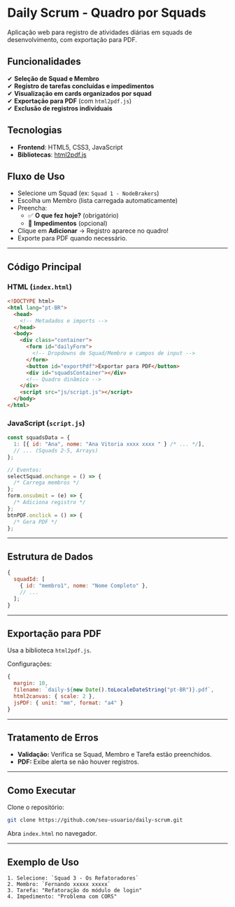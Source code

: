 # Daily Scrum - Quadro por Squads

Aplicação web para registro de atividades diárias em squads de desenvolvimento, com exportação para PDF.

## Funcionalidades

✔ **Seleção de Squad e Membro**  
✔ **Registro de tarefas concluídas e impedimentos**  
✔ **Visualização em cards organizados por squad**  
✔ **Exportação para PDF** (com `html2pdf.js`)  
✔ **Exclusão de registros individuais**

## Tecnologias

- **Frontend**: HTML5, CSS3, JavaScript
- **Bibliotecas**: [html2pdf.js](https://github.com/eKoopmans/html2pdf.js)

## Fluxo de Uso

- Selecione um Squad (ex: `Squad 1 - NodeBrakers`)
- Escolha um Membro (lista carregada automaticamente)
- Preencha:
  - ✅ **O que fez hoje?** (obrigatório)
  - 🚧 **Impedimentos** (opcional)
- Clique em **Adicionar** → Registro aparece no quadro!
- Exporte para PDF quando necessário.

---

## Código Principal

### HTML (`index.html`)

```html
<!DOCTYPE html>
<html lang="pt-BR">
  <head>
    <!-- Metadados e imports -->
  </head>
  <body>
    <div class="container">
      <form id="dailyForm">
        <!-- Dropdowns de Squad/Membro e campos de input -->
      </form>
      <button id="exportPdf">Exportar para PDF</button>
      <div id="squadsContainer"></div>
      <!-- Quadro dinâmico -->
    </div>
    <script src="js/script.js"></script>
  </body>
</html>
```

### JavaScript (`script.js`)

```javascript
const squadsData = {
  1: [{ id: "Ana", nome: "Ana Vitoria xxxx xxxx " } /* ... */],
  // ... (Squads 2-5, Arrays)
};

// Eventos:
selectSquad.onchange = () => {
  /* Carrega membros */
};
form.onsubmit = (e) => {
  /* Adiciona registro */
};
btnPDF.onclick = () => {
  /* Gera PDF */
};
```

---

## Estrutura de Dados

```javascript
{
  squadId: [
    { id: "membro1", nome: "Nome Completo" },
    // ...
  ];
}
```

---

## Exportação para PDF

Usa a biblioteca `html2pdf.js`.

Configurações:

```javascript
{
  margin: 10,
  filename: `daily-${new Date().toLocaleDateString("pt-BR")}.pdf`,
  html2canvas: { scale: 2 },
  jsPDF: { unit: "mm", format: "a4" }
}
```

---

## Tratamento de Erros

- **Validação:** Verifica se Squad, Membro e Tarefa estão preenchidos.
- **PDF:** Exibe alerta se não houver registros.

---

## Como Executar

Clone o repositório:

```bash
git clone https://github.com/seu-usuario/daily-scrum.git
```

Abra `index.html` no navegador.

---

## Exemplo de Uso

```
1. Selecione: `Squad 3 - Os Refatoradores`
2. Membro: `Fernando xxxxx xxxxx`
3. Tarefa: "Refatoração do módulo de login"
4. Impedimento: "Problema com CORS"
```
